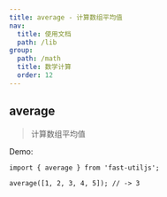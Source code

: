 ```yaml
---
title: average - 计算数组平均值
nav:
  title: 使用文档
  path: /lib
group:
  path: /math
  title: 数学计算
  order: 12
---
```


## average

> 计算数组平均值

Demo:

```tsx | pure
import { average } from 'fast-utiljs';

average([1, 2, 3, 4, 5]); // -> 3
```

